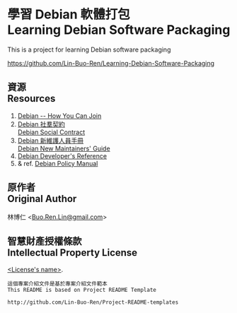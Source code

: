 # 學習 Debian 軟體打包<br>Learning Debian Software Packaging
This is a project for learning Debian software packaging

<https://github.com/Lin-Buo-Ren/Learning-Debian-Software-Packaging>

## 資源<br>Resources
1. [Debian -- How You Can Join](https://www.debian.org/devel/join/)
2. [Debian 社羣契約<br>Debian Social Contract](https://www.debian.org/social_contract)
3. [Debian 新維護人員手冊<br>Debian New Maintainers' Guide](https://www.debian.org/doc/manuals/maint-guide)
4. [Debian Developer's Reference](https://www.debian.org/doc/manuals/developers-reference)
5. & ref. [Debian Policy Manual](https://www.debian.org/doc/debian-policy/)

## 原作者<br>Original Author
林博仁 &lt;<Buo.Ren.Lin@gmail.com>&gt;

## 智慧財產授權條款<br>Intellectual Property License
[&lt;License's name&gt;](http://creativecommons.org/licenses/by-sa/4.0/).

```
這個專案介紹文件是基於專案介紹文件範本
This README is based on Project README Template

http://github.com/Lin-Buo-Ren/Project-README-templates
```
